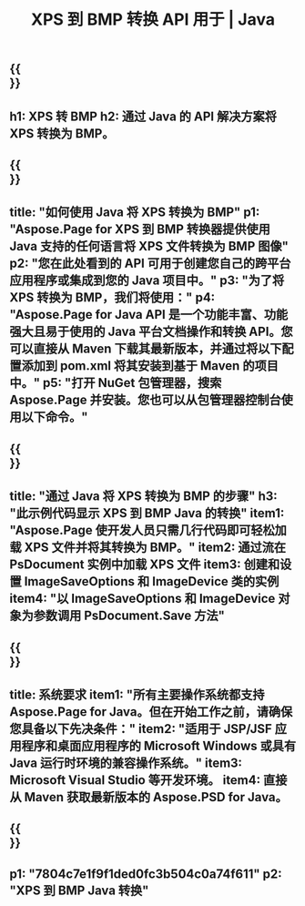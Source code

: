 ﻿---
translation: true
template: /_templates/_conversion-child-java.md
title: XPS 到 BMP 转换 API 用于 | Java
url: /java/conversion/xps-to-bmp/
description: XPS 格式到 BMP 文件的示例 Java 转换代码。使用此示例代码在任何基于 Web 或桌面 Java 的应用程序中将 XPS 转换为 BMP。
informat: XPS
outformat: BMP
otherformats: EPS PS
---

{{<section banner>}}
---
h1: XPS 转 BMP
h2: 通过 Java 的 API 解决方案将 XPS 转换为 BMP。
---

{{<section overview>}}
---
title: "如何使用 Java 将 XPS 转换为 BMP"
p1: "Aspose.Page for XPS 到 BMP 转换器提供使用 Java 支持的任何语言将 XPS 文件转换为 BMP 图像"
p2: "您在此处看到的 API 可用于创建您自己的跨平台应用程序或集成到您的 Java 项目中。"
p3: "为了将 XPS 转换为 BMP，我们将使用："
p4: "Aspose.Page for Java API 是一个功能丰富、功能强大且易于使用的 Java 平台文档操作和转换 API。您可以直接从 Maven 下载其最新版本，并通过将以下配置添加到 pom.xml 将其安装到基于 Maven 的项目中。"
p5: "打开 NuGet 包管理器，搜索 Aspose.Page 并安装。您也可以从包管理器控制台使用以下命令。"
---

{{<section feature1>}}
---
title: "通过 Java 将 XPS 转换为 BMP 的步骤"
h3: "此示例代码显示 XPS 到 BMP Java 的转换"
item1: "Aspose.Page 使开发人员只需几行代码即可轻松加载 XPS 文件并将其转换为 BMP。"
item2: 通过流在 PsDocument 实例中加载 XPS 文件
item3: 创建和设置 ImageSaveOptions 和 ImageDevice 类的实例
item4: "以 ImageSaveOptions 和 ImageDevice 对象为参数调用 PsDocument.Save 方法"
---

{{<section feature2>}}
---
title: 系统要求
item1: "所有主要操作系统都支持 Aspose.Page for Java。但在开始工作之前，请确保您具备以下先决条件："
item2: "适用于 JSP/JSF 应用程序和桌面应用程序的 Microsoft Windows 或具有 Java 运行时环境的兼容操作系统。"
item3: Microsoft Visual Studio 等开发环境。
item4: 直接从 Maven 获取最新版本的 Aspose.PSD for Java。
---

{{<section gist>}}
---
p1: "7804c7e1f9f1ded0fc3b504c0a74f611"
p2: "XPS 到 BMP Java 转换"
---
